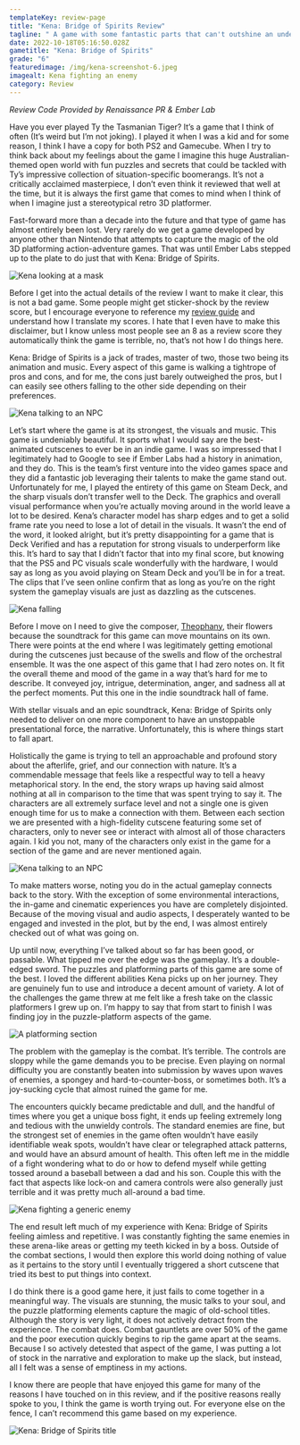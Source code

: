 ```yaml
---
templateKey: review-page
title: "Kena: Bridge of Spirits Review"
tagline: " A game with some fantastic parts that can't outshine an underwhelming whole."
date: 2022-10-18T05:16:50.028Z
gametitle: "Kena: Bridge of Spirits"
grade: "6"
featuredimage: /img/kena-screenshot-6.jpeg
imagealt: Kena fighting an enemy
category: Review
---
```

*Review Code Provided by Renaissance PR & Ember Lab*

Have you ever played Ty the Tasmanian Tiger? It’s a game that I think of often (It’s weird but I’m not joking). I played it when I was a kid and for some reason, I think I have a copy for both PS2 and Gamecube. When I try to think back about my feelings about the game I imagine this huge Australian-themed open world with fun puzzles and secrets that could be tackled with Ty’s impressive collection of situation-specific boomerangs. It’s not a critically acclaimed masterpiece, I don’t even think it reviewed that well at the time, but it is always the first game that comes to mind when I think of when I imagine just a stereotypical retro 3D platformer.

Fast-forward more than a decade into the future and that type of game has almost entirely been lost. Very rarely do we get a game developed by anyone other than Nintendo that attempts to capture the magic of the old 3D platforming action-adventure games. That was until Ember Labs stepped up to the plate to do just that with Kena: Bridge of Spirits.

![Kena looking at a mask](/img/kena-screenshot-3.jpeg "Kena looking at a mask")

Before I get into the actual details of the review I want to make it clear, this is not a bad game. Some people might get sticker-shock by the review score, but I encourage everyone to reference my [review guide](https://cantpause.com/review-guide) and understand how I translate my scores. I hate that I even have to make this disclaimer, but I know unless most people see an 8 as a review score they automatically think the game is terrible, no, that’s not how I do things here.

Kena: Bridge of Spirits is a jack of trades, master of two, those two being its animation and music. Every aspect of this game is walking a tightrope of pros and cons, and for me, the cons just barely outweighed the pros, but I can easily see others falling to the other side depending on their preferences.

![Kena talking to an NPC](/img/kena-screenshot-10.jpeg "Kena talking to an NPC")

Let’s start where the game is at its strongest, the visuals and music. This game is undeniably beautiful. It sports what I would say are the best-animated cutscenes to ever be in an indie game. I was so impressed that I legitimately had to Google to see if Ember Labs had a history in animation, and they do. This is the team’s first venture into the video games space and they did a fantastic job leveraging their talents to make the game stand out. Unfortunately for me, I played the entirety of this game on Steam Deck, and the sharp visuals don’t transfer well to the Deck. The graphics and overall visual performance when you’re actually moving around in the world leave a lot to be desired. Kena’s character model has sharp edges and to get a solid frame rate you need to lose a lot of detail in the visuals. It wasn’t the end of the word, it looked alright, but it’s pretty disappointing for a game that is Deck Verified and has a reputation for strong visuals to underperform like this. It’s hard to say that I didn’t factor that into my final score, but knowing that the PS5 and PC visuals scale wonderfully with the hardware, I would say as long as you avoid playing on Steam Deck and you’ll be in for a treat. The clips that I’ve seen online confirm that as long as you’re on the right system the gameplay visuals are just as dazzling as the cutscenes.

![Kena falling](/img/kena-screenshot-2.jpeg "Kena falling")

Before I move on I need to give the composer, [Theophany](https://theophany-rmx.bandcamp.com/), their flowers because the soundtrack for this game can move mountains on its own. There were points at the end where I was legitimately getting emotional during the cutscenes just because of the swells and flow of the orchestral ensemble. It was the one aspect of this game that I had zero notes on. It fit the overall theme and mood of the game in a way that’s hard for me to describe. It conveyed joy, intrigue, determination, anger, and sadness all at the perfect moments. Put this one in the indie soundtrack hall of fame.

With stellar visuals and an epic soundtrack, Kena: Bridge of Spirits only needed to deliver on one more component to have an unstoppable presentational force, the narrative. Unfortunately, this is where things start to fall apart.

Holistically the game is trying to tell an approachable and profound story about the afterlife, grief, and our connection with nature. It’s a commendable message that feels like a respectful way to tell a heavy metaphorical story. In the end, the story wraps up having said almost nothing at all in comparison to the time that was spent trying to say it. The characters are all extremely surface level and not a single one is given enough time for us to make a connection with them. Between each section we are presented with a high-fidelity cutscene featuring some set of characters, only to never see or interact with almost all of those characters again. I kid you not, many of the characters only exist in the game for a section of the game and are never mentioned again.

![Kena talking to an NPC](/img/kena-screenshot-12.jpeg "Kena talking to an NPC")

To make matters worse, noting you do in the actual gameplay connects back to the story. With the exception of some environmental interactions, the in-game and cinematic experiences you have are completely disjointed. Because of the moving visual and audio aspects, I desperately wanted to be engaged and invested in the plot, but by the end, I was almost entirely checked out of what was going on.

Up until now, everything I’ve talked about so far has been good, or passable. What tipped me over the edge was the gameplay. It’s a double-edged sword. The puzzles and platforming parts of this game are some of the best. I loved the different abilities Kena picks up on her journey. They are genuinely fun to use and introduce a decent amount of variety. A lot of the challenges the game threw at me felt like a fresh take on the classic platformers I grew up on. I’m happy to say that from start to finish I was finding joy in the puzzle-platform aspects of the game.

![A platforming section](/img/kena-screenshot-4.jpeg "A platforming section")

The problem with the gameplay is the combat. It’s terrible. The controls are sloppy while the game demands you to be precise. Even playing on normal difficulty you are constantly beaten into submission by waves upon waves of enemies, a spongey and hard-to-counter-boss, or sometimes both. It’s a joy-sucking cycle that almost ruined the game for me.

The encounters quickly became predictable and dull, and the handful of times where you get a unique boss fight, it ends up feeling extremely long and tedious with the unwieldy controls. The standard enemies are fine, but the strongest set of enemies in the game often wouldn’t have easily identifiable weak spots, wouldn’t have clear or telegraphed attack patterns, and would have an absurd amount of health. This often left me in the middle of a fight wondering what to do or how to defend myself while getting tossed around a baseball between a dad and his son. Couple this with the fact that aspects like lock-on and camera controls were also generally just terrible and it was pretty much all-around a bad time.

![Kena fighting a generic enemy](/img/kena-screenshot-8.jpeg "Kena fighting a generic enemy")

The end result left much of my experience with Kena: Bridge of Spirits feeling aimless and repetitive. I was constantly fighting the same enemies in these arena-like areas or getting my teeth kicked in by a boss. Outside of the combat sections, I would then explore this world doing nothing of value as it pertains to the story until I eventually triggered a short cutscene that tried its best to put things into context.

I do think there is a good game here, it just fails to come together in a meaningful way. The visuals are stunning, the music talks to your soul, and the puzzle platforming elements capture the magic of old-school titles. Although the story is very light, it does not actively detract from the experience. The combat does. Combat gauntlets are over 50% of the game and the poor execution quickly begins to rip the game apart at the seams. Because I so actively detested that aspect of the game, I was putting a lot of stock in the narrative and exploration to make up the slack, but instead, all I felt was a sense of emptiness in my actions.

I know there are people that have enjoyed this game for many of the reasons I have touched on in this review, and if the positive reasons really spoke to you, I think the game is worth trying out. For everyone else on the fence, I can’t recommend this game based on my experience.



![Kena: Bridge of Spirits title](/img/1954200_screenshots_20221017194606_1.jpeg "Kena: Bridge of Spirits title")